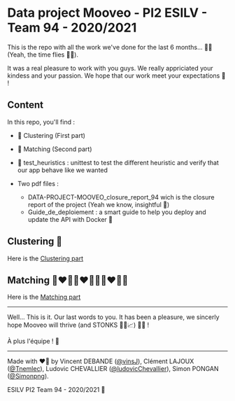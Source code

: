 # Data project Mooveo - PI2 ESILV - Team 94 - 2020/2021

This is the repo with all the work we've done for the last 6 months... 📅📆 (Yeah, the time flies 🥺👀).

It was a real pleasure to work with you guys. We really appriciated your kindess and your passion. We hope that our work meet your expectations 🤝 !

## Content

In this repo, you'll find :

- 📁 Clustering (First part)
- 📁 Matching (Second part)

- 📃 test_heuristics : unittest to test the different heuristic and verify that our app behave like we wanted

- Two pdf files : 
    - DATA-PROJECT-MOOVEO_closure_report_94 wich is the closure report of the project (Yeah we know, insightful 💭)
    - Guide_de_deploiement : a smart guide to help you deploy and update the API with Docker 🐳

## Clustering 🧮

Here is the [Clustering part](./Clustering/readme.md) 

## Matching 👨‍❤️‍👨👨‍❤️‍💋‍👨👩‍❤️‍💋‍👩

Here is the [Matching part](./Matching/readme.md) 

---

Well... This is it. Our last words to you. It has been a pleasure, we sincerly hope Mooveo will thrive (and STONKS 👨‍🏫📈) 🚀🦄 !

À plus l'équipe ! 👋

---

Made with ❤💖 by Vincent DEBANDE ([@vinsJ](https://github.com/vinsJ)), Clément LAJOUX ([@Tnemlec](https://github.com/Tnemlec)), Ludovic CHEVALLIER ([@ludovicChevallier](https://github.com/ludovicChevallier)), Simon PONGAN ([@Simonpng](https://github.com/Simonpng)).

ESILV PI2 Team 94 - 2020/2021 📅
